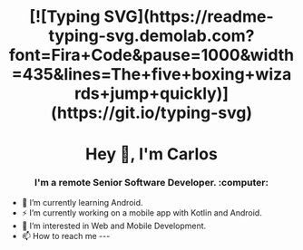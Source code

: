 <h1 align="center">[![Typing SVG](https://readme-typing-svg.demolab.com?font=Fira+Code&pause=1000&width=435&lines=The+five+boxing+wizards+jump+quickly)](https://git.io/typing-svg)</h1>
<h1 align="center"> Hey 👋, I'm Carlos </h1>
<h3 align="center"> I'm a remote Senior Software Developer. :computer: </h3>

- 🔭 I’m currently learning Android.
  
- ⚡ I’m currently working on a mobile app with Kotlin and Android.
  
- 👀 I’m interested in Web and Mobile Development.
  
- 📫 How to reach me ---






